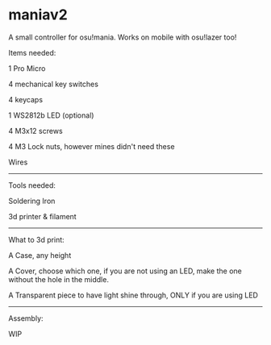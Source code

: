# maniav2
A small controller for osu!mania. Works on mobile with osu!lazer too!


Items needed:

1 Pro Micro

4 mechanical key switches

4 keycaps

1 WS2812b LED (optional)

4 M3x12 screws

4 M3 Lock nuts, however mines didn't need these

Wires

----------------------------

Tools needed:

Soldering Iron

3d printer & filament

----------------------------

What to 3d print:

A Case, any height

A Cover, choose which one, if you are not using an LED, make the one without the hole in the middle.

A Transparent piece to have light shine through, ONLY if you are using LED

----------------------------

Assembly:

WIP
